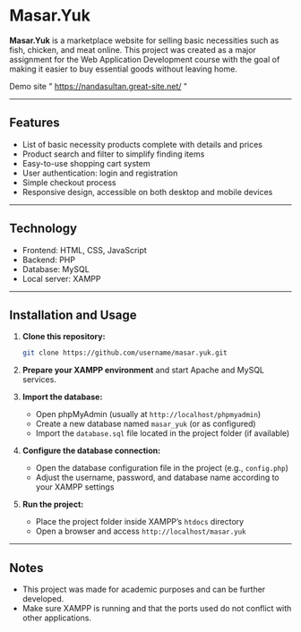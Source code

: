 # Masar.Yuk

**Masar.Yuk** is a marketplace website for selling basic necessities such as fish, chicken, and meat online. This project was created as a major assignment for the Web Application Development course with the goal of making it easier to buy essential goods without leaving home. 

Demo site " https://nandasultan.great-site.net/ "

---

## Features

- List of basic necessity products complete with details and prices  
- Product search and filter to simplify finding items  
- Easy-to-use shopping cart system  
- User authentication: login and registration  
- Simple checkout process  
- Responsive design, accessible on both desktop and mobile devices  

---

## Technology

- Frontend: HTML, CSS, JavaScript  
- Backend: PHP  
- Database: MySQL  
- Local server: XAMPP  

---

## Installation and Usage

1. **Clone this repository:**

   ```bash
   git clone https://github.com/username/masar.yuk.git
   ```

2. **Prepare your XAMPP environment** and start Apache and MySQL services.

3. **Import the database:**

   - Open phpMyAdmin (usually at `http://localhost/phpmyadmin`)  
   - Create a new database named `masar_yuk` (or as configured)  
   - Import the `database.sql` file located in the project folder (if available)

4. **Configure the database connection:**

   - Open the database configuration file in the project (e.g., `config.php`)  
   - Adjust the username, password, and database name according to your XAMPP settings

5. **Run the project:**

   - Place the project folder inside XAMPP’s `htdocs` directory  
   - Open a browser and access `http://localhost/masar.yuk`

---

## Notes

- This project was made for academic purposes and can be further developed.  
- Make sure XAMPP is running and that the ports used do not conflict with other applications.
